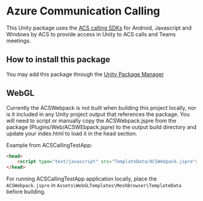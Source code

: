# Azure Communication Calling

This Unity package uses the [ACS calling SDKs](https://docs.microsoft.com/en-us/azure/communication-services/concepts/sdk-options) for Android, Javascript and Windows by ACS to provide access in Unity to ACS calls and Teams meetings.

## How to install this package

You may add this package through the [Unity Package Manager](https://docs.unity3d.com/Manual/upm-ui.html)

## WebGL

Currently the ACSWebpack is not built when building this project locally, nor is it included in any Unity project output that references the package. You will need to script or manually copy the ACSWebpack.jspre from the package (Plugins/Web/ACSWEbpack.jspre) to the output build directory and update your index.html to load it in the head section.

Example from ACSCallingTestApp:

```html
<head>
    <script type="text/javascript" src="TemplateData/ACSWebpack.jspre"></script>
</head>
```

For running ACSCallingTestApp application locally, place the `ACSWebpack.jspre` in `Assets\WebGLTemplates\MeshBrowser\TemplateData` before building.

